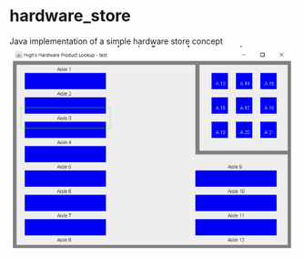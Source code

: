 # hardware_store
Java implementation of a simple hardware store concept
![Hardware store GUI example](imgs/hardware_store_example.png)
